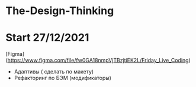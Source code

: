 # The-Design-Thinking

# Start 27/12/2021

[Figma] (https://www.figma.com/file/fw0GA18nmpVjTBzjtiEK2L/Friday_Live_Coding)


- Адаптивы ( сделать по макету)
- Рефакторинг по БЭМ (модификаторы)
